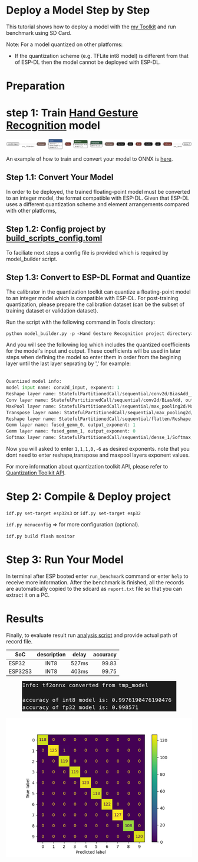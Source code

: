 # Deploy a Model Step by Step

This tutorial shows how to deploy a model with the [my Toolkit](../Tools/model_builder.py) and run benchmark using SD Card.

Note: For a model quantized on other platforms:
- If the quantization scheme (e.g. TFLite int8 model) is different from that of ESP-DL then the model cannot be deployed with ESP-DL.


# Preparation

# step 1: Train [Hand Gesture Recognition](https://www.kaggle.com/datasets/gti-upm/leapgestrecog) model

<p align="center">
    <img width="%" src="./logs/handrecognition_model_int8.onnx.png"> 
</p>


An example of how to train and convert your model to ONNX is [here](https://colab.research.google.com/drive/1v0z9TtTr9b73pfd51tNwvzFB0xPg1D6F?usp=sharing).


## Step 1.1: Convert Your Model

In order to be deployed, the trained floating-point model must be converted to an integer model, the format compatible with ESP-DL. Given that ESP-DL uses a different quantization scheme and element arrangements compared with other platforms, 

## Step 1.2: Config project by [build_scripts_config.toml](./build_scripts_config.toml)

To faciliate next steps a config file is provided which is required by model_builder script.

## Step 1.3: Convert to ESP-DL Format and Quantize

The calibrator in the quantization toolkit can quantize a floating-point model to an integer model which is compatible with ESP-DL. For post-training quantization, please prepare the calibration dataset (can be the subset of training dataset or validation dataset).

Run the script with the following command in Tools directory:

```python
python model_builder.py -p <Hand Gesture Recognition project directory>
```

And you will see the following log which includes the quantized coefficients for the model's input and output. These coefficients will be used in later steps when defining the model so enter them in order from the begining layer until the last layer seprating by ',' for example:

```python

Quantized model info:
model input name: conv2d_input, exponent: 1
Reshape layer name: StatefulPartitionedCall/sequential/conv2d/BiasAdd__6, output_exponent: 1
Conv layer name: StatefulPartitionedCall/sequential/conv2d/BiasAdd, output_exponent: 1
MaxPool layer name: StatefulPartitionedCall/sequential/max_pooling2d/MaxPool, output_exponent: 1
Transpose layer name: StatefulPartitionedCall/sequential/max_pooling2d/MaxPool__12, output_exponent: 1
Reshape layer name: StatefulPartitionedCall/sequential/flatten/Reshape, output_exponent: 1
Gemm layer name: fused_gemm_0, output_exponent: 1
Gemm layer name: fused_gemm_1, output_exponent: 0
Softmax layer name: StatefulPartitionedCall/sequential/dense_1/Softmax, output_exponent: -6

```

Now you will asked to enter `1,1,1,0,-6` as desired exponents. note that you dont need to enter reshape,transpose and maxpool layers exponent values.

For more information about quantization toolkit API, please refer to [Quantization Toolkit API](https://github.com/espressif/esp-dl/blob/master/tools/quantization_tool/quantization_tool_api.md).

# Step 2: Compile & Deploy project

`idf.py set-target esp32s3` or `idf.py set-target esp32`

`idf.py menuconfig` => for more configuration (optional).

`idf.py build flash monitor`


# Step 3: Run Your Model

In terminal after ESP booted enter `run_benchmark` command or enter `help` to receive more information. After the benchmark is finished, all the records are automatically copied to the sdcard as `report.txt` file so that you can extract it on a PC.


# Results
Finally, to evaluate result run [analysis script](../Tools/analysis.py) and provide actual path of record file.

<center>

| SoC      | description         | delay  | accuracy |
|----------|:-------------------:|:------:|---------:|
| ESP32    | INT8 | 527ms   | 99.83    |
| ESP32S3  | INT8 | 403ms   | 99.75

</center>

</center>

<p align="center">
    <img width="%" src="./logs/Quantization.png">
</p>
<p align="center">
    <img width="%" src="./logs/REPORT_1200_INT8.png"> 
</p>